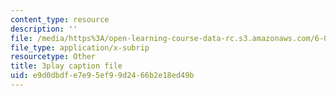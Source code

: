 ```yaml
---
content_type: resource
description: ''
file: /media/https%3A/open-learning-course-data-rc.s3.amazonaws.com/6-00-introduction-to-computer-science-and-programming-fall-2008/e9d0dbdfe7e95ef99d2466b2e18ed49b_raTzkzML31w.vtt
file_type: application/x-subrip
resourcetype: Other
title: 3play caption file
uid: e9d0dbdf-e7e9-5ef9-9d24-66b2e18ed49b
---
```


